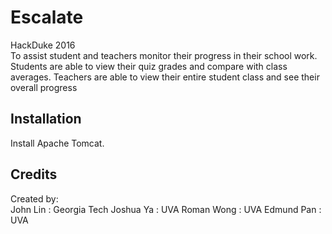# Escalate

HackDuke 2016 </br >
To assist student and teachers monitor their progress in their school work.
Students are able to view their quiz grades and compare with class averages.
Teachers are able to view their entire student class and see their overall progress

## Installation

Install Apache Tomcat.



## Credits

Created by: </br>
John Lin : Georgia Tech 
Joshua Ya : UVA
Roman Wong : UVA
Edmund Pan : UVA



